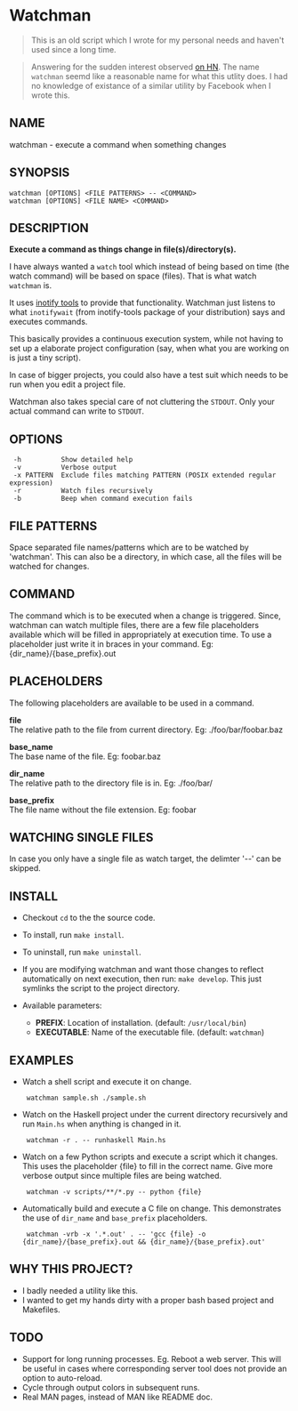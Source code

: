 Watchman
========

> This is an old script which I wrote for my personal needs and haven't used since a long time.

> Answering for the sudden interest observed [on HN](https://news.ycombinator.com/item?id=33094829).
> The name `watchman` seemd like a reasonable name for what this utlity does. I had no knowledge of existance
> of a similar utility by Facebook when I wrote this.

NAME
----
watchman - execute a command when something changes

SYNOPSIS
--------

    watchman [OPTIONS] <FILE PATTERNS> -- <COMMAND>
    watchman [OPTIONS] <FILE NAME> <COMMAND>

DESCRIPTION
-----------

**Execute a command as things change in file(s)/directory(s).**

I have always wanted a `watch` tool which instead of being based on time (the
watch command) will be based on space (files). That is what watch `watchman` is.

It uses [inotify tools](https://github.com/rvoicilas/inotify-tools) to provide
that functionality. Watchman just listens to what `inotifywait` (from
inotify-tools package of your distribution) says and executes commands.

This basically provides a continuous execution system, while not having to set
up a elaborate project configuration (say, when what you are working on is just
a tiny script).

In case of bigger projects, you could also have a test suit which needs to be
run when you edit a project file.

Watchman also takes special care of not cluttering the `STDOUT`. Only your
actual command can write to `STDOUT`.

OPTIONS
-------

     -h          Show detailed help
     -v          Verbose output
     -x PATTERN  Exclude files matching PATTERN (POSIX extended regular expression)
     -r          Watch files recursively
     -b          Beep when command execution fails

FILE PATTERNS
-------------
Space separated file names/patterns which are to be watched by 'watchman'. This
can also be a directory, in which case, all the files will be watched for
changes.

COMMAND
-------
The command which is to be executed when a change is triggered. Since, watchman
can watch multiple files, there are a few file placeholders available which will
be filled in appropriately at execution time. To use a placeholder just write it
in braces in your command.  Eg: {dir_name}/{base_prefix}.out


PLACEHOLDERS
------------
The following placeholders are available to be used in a command.

**file**  
The relative path to the file from current directory. Eg: ./foo/bar/foobar.baz

**base_name**  
The base name of the file. Eg: foobar.baz

**dir_name**  
The relative path to the directory file is in. Eg: ./foo/bar/

**base_prefix**  
The file name without the file extension. Eg: foobar

WATCHING SINGLE FILES
---------------------
In case you only have a single file as watch target, the delimter '--' can be
skipped.

INSTALL
-------

 - Checkout `cd` to the the source code.
 - To install, run `make install`.
 - To uninstall, run `make uninstall`.
 - If you are modifying watchman and want those changes to reflect automatically
   on next execution, then run: `make develop`. This just symlinks the script to
   the project directory.
 - Available parameters:

    - **PREFIX**: Location of installation. (default: `/usr/local/bin`)
    - **EXECUTABLE**: Name of the executable file. (default: `watchman`)

EXAMPLES
-------

 - Watch a shell script and execute it on change.

        watchman sample.sh ./sample.sh

 - Watch on the Haskell project under the current directory recursively and run
   `Main.hs` when anything is changed in it.

        watchman -r . -- runhaskell Main.hs

 - Watch on a few Python scripts and execute a script which it changes. This
   uses the placeholder {file} to fill in the correct name. Give more verbose
   output since multiple files are being watched.

        watchman -v scripts/**/*.py -- python {file}

 - Automatically build and execute a C file on change. This demonstrates the use
   of `dir_name` and `base_prefix` placeholders.

        watchman -vrb -x '.*.out' . -- 'gcc {file} -o {dir_name}/{base_prefix}.out && {dir_name}/{base_prefix}.out'

WHY THIS PROJECT?
-----------------

 - I badly needed a utility like this.
 - I wanted to get my hands dirty with a proper bash based project and
   Makefiles.

TODO
----

 - Support for long running processes. Eg. Reboot a web server. This will be
   useful in cases where corresponding server tool does not provide an option to
   auto-reload.
 - Cycle through output colors in subsequent runs.
 - Real MAN pages, instead of MAN like README doc.
